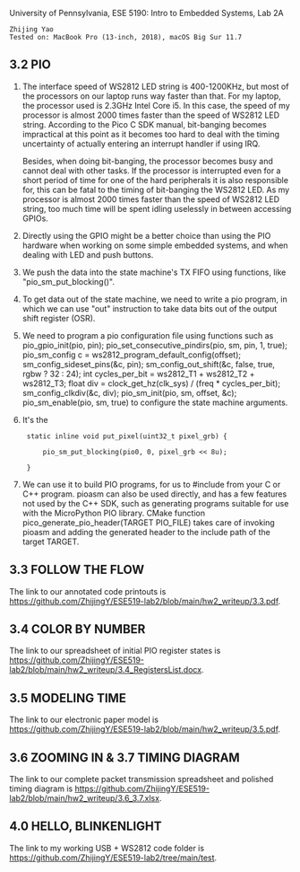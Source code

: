 University of Pennsylvania, ESE 5190: Intro to Embedded Systems, Lab 2A

    Zhijing Yao
    Tested on: MacBook Pro (13-inch, 2018), macOS Big Sur 11.7

## 3.2 PIO

1) The interface speed of WS2812 LED string is 400-1200KHz, but most of the processors on our laptop runs way faster than that. For my laptop, the processor used is 2.3GHz Intel Core i5. In this case, the speed of my processor is almost 2000 times faster than the speed of WS2812 LED string. According to the Pico C SDK manual, bit-banging becomes impractical at this point as it becomes too hard to deal with the timing uncertainty of actually entering an interrupt handler if using IRQ. 

    Besides, when doing bit-banging, the processor becomes busy and cannot deal with other tasks. If the processor is interrupted even for a short period of time for one of the hard peripherals it is also responsible for, this can be fatal to the timing of bit-banging the WS2812 LED. As my processor is almost 2000 times faster than the speed of WS2812 LED string, too much time will be spent idling uselessly in between accessing GPIOs.

2) Directly using the GPIO might be a better choice than using the PIO hardware when working on some simple embedded systems, and when dealing with LED and push buttons.
3) We push the data into the state machine's TX FIFO using functions, like "pio_sm_put_blocking()".
4) To get data out of the state machine, we need to write a pio program, in which we can use "out" instruction to take data bits out of the output shift register (OSR).
5) We need to program a pio configuration file using functions such as pio_gpio_init(pio, pin); pio_set_consecutive_pindirs(pio, sm, pin, 1, true);  pio_sm_config c = ws2812_program_default_config(offset); sm_config_sideset_pins(&c, pin); sm_config_out_shift(&c, false, true, rgbw ? 32 : 24); int cycles_per_bit = ws2812_T1 + ws2812_T2 + ws2812_T3; float div = clock_get_hz(clk_sys) / (freq * cycles_per_bit); sm_config_clkdiv(&c, div); pio_sm_init(pio, sm, offset, &c); pio_sm_enable(pio, sm, true) to configure the state machine arguments.
6) It's the 

        static inline void put_pixel(uint32_t pixel_grb) {
   
            pio_sm_put_blocking(pio0, 0, pixel_grb << 8u);
   
        }

7) We can use it to build PIO programs, for us to #include from your C or C++ program. pioasm can also be used directly, and has a few features not used by the C++ SDK, such as generating programs suitable for use with the MicroPython PIO library. CMake function pico_generate_pio_header(TARGET PIO_FILE) takes care of invoking pioasm and adding the generated header to the include path of the target TARGET.


## 3.3 FOLLOW THE FLOW

The link to our annotated code printouts is https://github.com/ZhijingY/ESE519-lab2/blob/main/hw2_writeup/3.3.pdf.

## 3.4 COLOR BY NUMBER

The link to our spreadsheet of initial PIO register states is https://github.com/ZhijingY/ESE519-lab2/blob/main/hw2_writeup/3.4_RegistersList.docx.

## 3.5 MODELING TIME

The link to our electronic paper model is https://github.com/ZhijingY/ESE519-lab2/blob/main/hw2_writeup/3.5.pdf.

## 3.6 ZOOMING IN & 3.7 TIMING DIAGRAM

The link to our complete packet transmission spreadsheet and polished timing diagram is https://github.com/ZhijingY/ESE519-lab2/blob/main/hw2_writeup/3.6_3.7.xlsx.

## 4.0 HELLO, BLINKENLIGHT

The link to my working USB + WS2812 code folder is https://github.com/ZhijingY/ESE519-lab2/tree/main/test.
